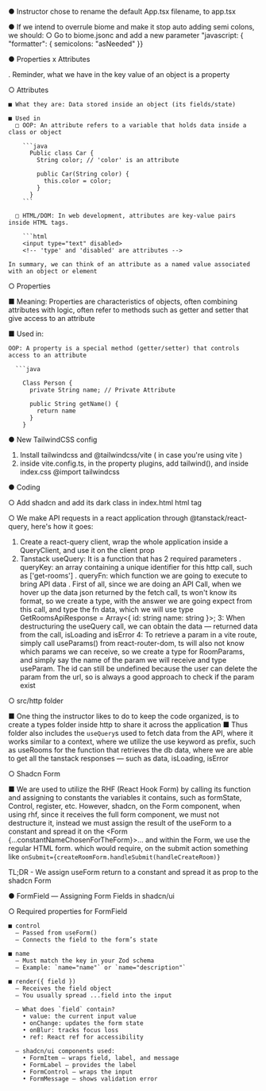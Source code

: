 ● Instructor chose to rename the default App.tsx filename, to app.tsx

● If we intend to overrule biome and make it stop auto adding semi colons, we should:
○ Go to biome.jsonc and add a new parameter "javascript: { "formatter": { semicolons: "asNeeded" }}

● Properties x Attributes

. Reminder, what we have in the key value of an object is a property

○ Attributes

    ■ What they are: Data stored inside an object (its fields/state)

    ■ Used in
      □ OOP: An attribute refers to a variable that holds data inside a class or object

        ```java
          Public class Car {
            String color; // 'color' is an attribute

            public Car(String color) {
              this.color = color;
            }
          }
        ```

      □ HTML/DOM: In web development, attributes are key-value pairs inside HTML tags.

        ```html
        <input type="text" disabled>
        <!-- 'type' and 'disabled' are attributes -->

    In summary, we can think of an attribute as a named value associated with an object or element

○ Properties

■ Meaning: Properties are characteristics of objects, often combining attributes with logic, often refer to methods
such as getter and setter that give access to an attribute

■ Used in:

    OOP: A property is a special method (getter/setter) that controls access to an attribute

      ```java

        Class Person {
          private String name; // Private Attribute

          public String getName() {
            return name
          }
        }

● New TailwindCSS config

1. Install tailwindcss and @tailwindcss/vite ( in case you're using vite )
2. inside vite.config.ts, in the property plugins, add tailwind(), and inside index.css @import tailwindcss

● Coding

○ Add shadcn and add its dark class in index.html html tag

○ We make API requests in a react application through @tanstack/react-query, here's how it goes:

   1. Create a react-query client, wrap the whole application inside a QueryClient, and use it on the client prop
   2. Tanstack useQuery: It is a function that has 2 required parameters
      . queryKey: an array containing a unique identifier for this http call, such as ['get-rooms']
      . queryFn: which function we are going to execute to bring API data
      . First of all, since we are doing an API Call, when we hover up the data json returned by the fetch call, ts won't
      know its format, so we create a type, with the answer we are going expect from this call, and type the fn data, which
      we will use
       type GetRoomsApiResponse = Array<{
         id: string
         name: string
       }>;
  3: When destructuring the useQuery call, we can obtain the data — returned data from the call, isLoading and isError
  4: To retrieve a param in a vite route, simply call useParams() from react-router-dom, ts will also not know which params
  we can receive, so we create a type for RoomParams, and simply say the name of the param we will receive and type
  useParam<RoomParam>. The id can still be undefined because the user can delete the param from the url, so is always
  a good approach to check if the param exist
     

○ src/http folder 

  ■ One thing the instructor likes to do to keep the code organized, is to create a types folder inside http to share it
  across the application
  ■ Thus folder also includes the `useQuery`s used to fetch data from the API, where it works similar to a context, where
  we utilize the use keyword as prefix, such as useRooms for the function that retrieves the db data, where we are able
  to get all the tanstack responses — such as data, isLoading, isError

○ Shadcn Form

  ■ We are used to utilize the RHF (React Hook Form) by calling its function and assigning to constants the variables
  it contains, such as formState, Control, register, etc. However, shadcn, on the Form component, when using rhf, since
  it receives the full form component, we must not destructure it, instead we must assign the result of the useForm to a
  constant and spread it on the <Form {...constantNameChosenForTheForm}>... and within the Form, we use the regular HTML
  form. which would require, on the submit action something like `onSubmit={createRoomForm.handleSubmit(handleCreateRoom)}`

  TL;DR - We assign useForm return to a constant and spread it as prop to the shadcn Form

  ● FormField — Assigning Form Fields in shadcn/ui

  ○ Required properties for FormField

    ■ control  
      – Passed from useForm()  
      – Connects the field to the form’s state  

    ■ name  
      – Must match the key in your Zod schema  
      – Example: `name="name"` or `name="description"`

    ■ render({ field })  
      – Receives the field object  
      – You usually spread ...field into the input

      – What does `field` contain?  
        • value: the current input value  
        • onChange: updates the form state  
        • onBlur: tracks focus loss  
        • ref: React ref for accessibility

      – shadcn/ui components used:
        • FormItem — wraps field, label, and message  
        • FormLabel — provides the label  
        • FormControl — wraps the input  
        • FormMessage — shows validation error